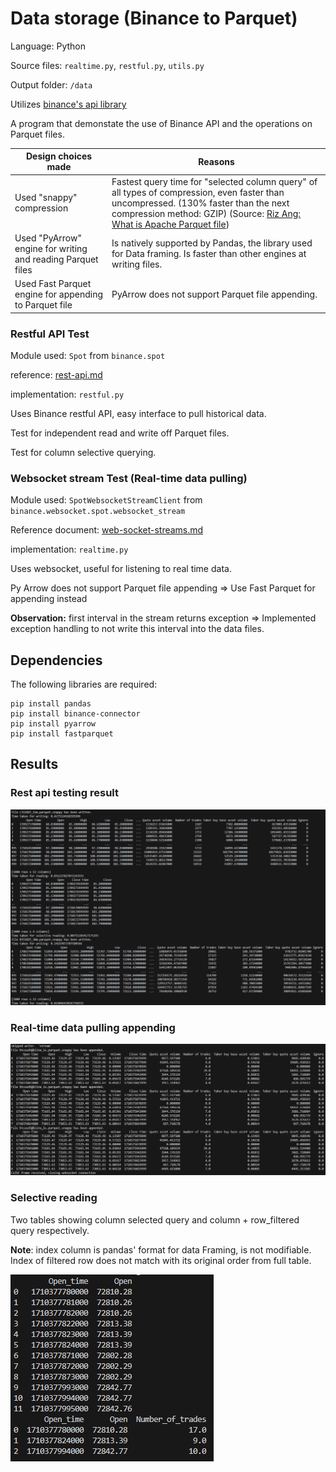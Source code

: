 # Data storage (Binance to Parquet)
Language: Python

Source files: ``realtime.py``, ``restful.py``, ``utils.py``

Output folder: ``/data``

Utilizes [binance's api library](https://github.com/binance/binance-connector-python/tree/master)

A program that demonstate the use of Binance API and the operations on Parquet files.


| Design choices made | Reasons                |
|---------------------| --------------------- |
| Used "snappy" compression | Fastest query time for "selected column query" of all types of compression, even faster than uncompressed. (130% faster than the next compression method: GZIP) (Source: [Riz Ang: What is Apache Parquet file](https://www.youtube.com/watch?v=PaDUxrI6ThA))|
| Used "PyArrow" engine for writing and reading Parquet files | Is natively supported by Pandas, the library used for Data framing. Is faster than other engines at writing files.|
| Used Fast Parquet engine for appending to Parquet file | PyArrow does not support Parquet file appending.|

### Restful API Test

Module used: ``Spot`` from ``binance.spot`` 

reference: [rest-api.md](https://github.com/binance/binance-spot-api-docs/blob/master/rest-api.md)

implementation: ``restful.py``

Uses Binance restful API, easy interface to pull historical data.

Test for independent read and write off Parquet files.

Test for column selective querying.

### Websocket stream Test (Real-time data pulling)

Module used: ``SpotWebsocketStreamClient`` from ``binance.websocket.spot.websocket_stream``

Reference document: [web-socket-streams.md](https://github.com/binance/binance-spot-api-docs/blob/master/web-socket-streams.md)

implementation: ``realtime.py``

Uses websocket, useful for listening to real time data.

Py Arrow does not support Parquet file appending => Use Fast Parquet for appending instead

**Observation:** first interval in the stream returns exception => Implemented exception handling to not write this interval into the data files. 


## Dependencies
The following libraries are required:
```
pip install pandas 
pip install binance-connector
pip install pyarrow
pip install fastparquet
```

## Results

### Rest api testing result

![tables from reading the Parquet files](/resource/Screenshot%202024-03-12%20030955.png)

### Real-time data pulling appending

![tables showing data progression](/resource/Screenshot%202024-03-14%20112909.png)

### Selective reading

Two tables showing column selected query and column + row_filtered query respectively.

**Note**: index column is pandas' format for data Framing, is not modifiable. Index of filtered row does not match with its original order from full table.

![table showing filtered data](/resource/Screenshot%202024-03-14%20120003.png)